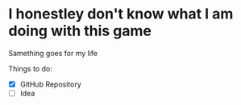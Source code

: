 # I honestley don't know what I am doing with this game
Samething goes for my life

Things to do:
- [x] GitHub Repository
- [ ] Idea
